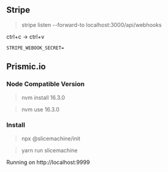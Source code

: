 ## Stripe

> stripe listen --forward-to localhost:3000/api/webhooks

ctrl+c -> ctrl+v

`STRIPE_WEBOOK_SECRET=`

## Prismic.io

### Node Compatible Version

> nvm install 16.3.0

> nvm use 16.3.0

### Install

> npx @slicemachine/init

> yarn run slicemachine

Running on http://localhost:9999